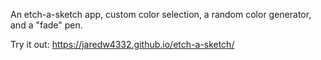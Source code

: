 An etch-a-sketch app, custom color selection, a random color generator, and a "fade" pen.

Try it out: https://jaredw4332.github.io/etch-a-sketch/
